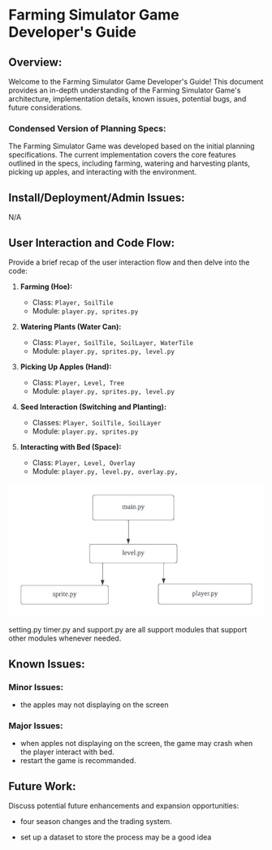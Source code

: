 # Farming Simulator Game Developer's Guide

## Overview:

Welcome to the Farming Simulator Game Developer's Guide! This document provides an in-depth understanding of the Farming Simulator Game's architecture, implementation details, known issues, potential bugs, and future considerations.

### Condensed Version of Planning Specs:

The Farming Simulator Game was developed based on the initial planning specifications. The current implementation covers the core features outlined in the specs, including farming, watering and harvesting plants, picking up apples, and interacting with the environment.

## Install/Deployment/Admin Issues:

N/A

## User Interaction and Code Flow:

Provide a brief recap of the user interaction flow and then delve into the code:

1. **Farming (Hoe):**
   - Class: `Player, SoilTile`
   - Module: `player.py, sprites.py`

2. **Watering Plants (Water Can):**
   - Class: `Player, SoilTile, SoilLayer, WaterTile`
   - Module: `player.py, sprites.py, level.py`

3. **Picking Up Apples (Hand):**
   - Class: `Player, Level, Tree`
   - Module: `player.py, sprites.py, level.py`

4. **Seed Interaction (Switching and Planting):**
   - Classes: `Player, SoilTile, SoilLayer `
   - Module: `player.py, sprites.py`

5. **Interacting with Bed (Space):**
   - Class: `Player, Level, Overlay`
   - Module: `player.py, level.py, overlay.py, `

![Alt text](<Blank diagram.jpeg>)

setting.py timer.py and support.py are all support modules that support other modules whenever needed.

## Known Issues:

### Minor Issues:
- the apples may not displaying on the screen

### Major Issues:
- when apples not displaying on the screen, the game may crash when the player interact with bed.
- restart the game is recommanded.


## Future Work:

Discuss potential future enhancements and expansion opportunities:

- four season changes and the trading system.

- set up a dataset to store the process may be a good idea





